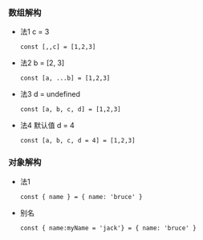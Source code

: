 ### 数组解构

* 法1 c = 3

  ```
  const [,,c] = [1,2,3]
  ```

* 法2 b = [2, 3]

  ```
  const [a, ...b] = [1,2,3]
  ```

* 法3 d = undefined

  ```
  const [a, b, c, d] = [1,2,3]
  ```

* 法4 默认值 d = 4

  ```
  const [a, b, c, d = 4] = [1,2,3]
  ```

### 对象解构

* 法1

  ```
  const { name } = { name: 'bruce' }
  ```

* 别名

  ```
  const { name:myName = 'jack'} = { name: 'bruce' }
  ```

  